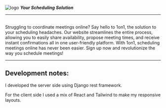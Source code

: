 	
![logo](https://github.com/tanverzahed/1on1/assets/113176044/c04fa28c-237d-4a2f-bcbf-75687e7a0e2e)  **_Your Scheduling Solution_**


---
<br/>
Struggling to coordinate meetings online? Say hello to 1on1, the solution to your scheduling headaches. Our website streamlines the entire process, allowing you to easily share availability, propose meeting times, and receive instant confirmations all in one user-friendly platform. With 1on1, scheduling meetings online has never been easier. Sign up now and revolutionize the way you schedule meetings! <br/>

---
## Development notes:

I developed the server side using Django rest framework. 

For the client side I used a mix of React and Tailwind to make my responsive layouts. 













